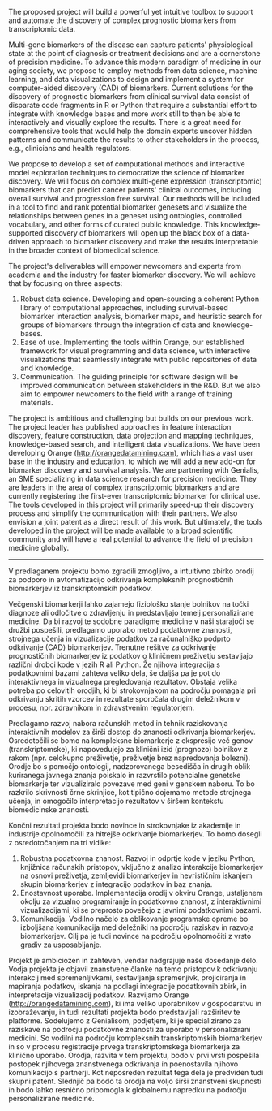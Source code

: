 The proposed project will build a powerful yet intuitive toolbox to support and automate the discovery of complex prognostic biomarkers from transcriptomic data. 

Multi-gene biomarkers of the disease can capture patients' physiological state at the point of diagnosis or treatment decisions and are a cornerstone of precision medicine. To advance this modern paradigm of medicine in our aging society, we propose to employ methods from data science, machine learning, and data visualizations to design and implement a system for computer-aided discovery (CAD) of biomarkers. Current solutions for the discovery of prognostic biomarkers from clinical survival data consist of disparate code fragments in R or Python that require a substantial effort to integrate with knowledge bases and more work still to then be able to interactively and visually explore the results. There is a great need for comprehensive tools that would help the domain experts uncover hidden patterns and communicate the results to other stakeholders in the process, e.g., clinicians and health regulators.

We propose to develop a set of computational methods and interactive model exploration techniques to democratize the science of biomarker discovery. We will focus on complex multi-gene expression (transcriptomic) biomarkers that can predict cancer patients' clinical outcomes, including overall survival and progression free survival. Our methods will be included in a tool to find and rank potential biomarker genesets and visualize the relationships between genes in a geneset using ontologies, controlled vocabulary, and other forms of curated public knowledge. This knowledge-supported discovery of biomarkers will open up the black box of a data-driven approach to biomarker discovery and make the results interpretable in the broader context of biomedical science. 

The project's deliverables will empower newcomers and experts from academia and the industry for faster biomarker discovery. We will achieve that by focusing on three aspects: 
1. Robust data science. Developing and open-sourcing a coherent Python library of computational approaches, including survival-based biomarker interaction analysis, biomarker maps, and heuristic search for groups of biomarkers through the integration of data and knowledge-bases.
2. Ease of use. Implementing the tools within Orange, our established framework for visual programming and data science, with interactive visualizations that seamlessly integrate with public repositories of data and knowledge.
3. Communication. The guiding principle for software design will be improved communication between stakeholders in the R&D. But we also aim to empower newcomers to the field with a range of training materials. 

The project is ambitious and challenging but builds on our previous work. The project leader has published approaches in feature interaction discovery, feature construction, data projection and mapping techniques, knowledge-based search, and intelligent data visualizations. We have been developing Orange (http://orangedatamining.com), which has a vast user base in the industry and education, to which we will add a new add-on for biomarker discovery and survival analysis. We are partnering with Genialis, an SME specializing in data science research for precision medicine. They are leaders in the area of complex transcriptomic biomarkers and are currently registering the first-ever transcriptomic biomarker for clinical use. The tools developed in this project will primarily speed-up their discovery process and simplify the communication with their partners. We also envision a joint patent as a direct result of this work. But ultimately, the tools developed in the project will be made available to a broad scientific community and will have a real potential to advance the field of precision medicine globally.

---

V predlaganem projektu bomo zgradili zmogljivo, a intuitivno zbirko orodij za podporo in avtomatizacijo odkrivanja kompleksnih prognostičnih biomarkerjev iz transkriptomskih podatkov.

Večgenski biomarkerji lahko zajamejo fiziološko stanje bolnikov na točki diagnoze ali odločitve o zdravljenju in predstavljajo temelj personalizirane medicine. Da bi razvoj te sodobne paradigme medicine v naši starajoči se družbi pospešili, predlagamo uporabo metod podatkovne znanosti, strojnega učenja in vizualizacije podatkov za računalniško podprto odkrivanje (CAD) biomarkerjev. Trenutne rešitve za odkrivanje prognostičnih biomarkerjev iz podatkov o kliničnem preživetju sestavljajo različni drobci kode v jezih R ali Python. Že njihova integracija s podatkovnimi bazami zahteva veliko dela, še daljša pa je pot do interaktivnega in vizualnega pregledovanja rezultatov. Obstaja velika potreba po celovitih orodjih, ki bi strokovnjakom na področju pomagala pri odkrivanju skritih vzorcev in rezultate sporočala drugim deležnikom v procesu, npr. zdravnikom in zdravstvenim regulatorjem.

Predlagamo razvoj nabora računskih metod in tehnik raziskovanja interaktivnih modelov za širši dostop do znanosti odkrivanja biomarkerjev. Osredotočili se bomo na kompleksne biomarkerje z ekspresijo več genov (transkriptomske), ki napovedujejo za klinični izid (prognozo) bolnikov z rakom (npr. celokupno preživetje, preživetje brez napredovanja bolezni). Orodje bo s pomočjo ontologij, nadzorovanega besedišča in drugih oblik kuriranega javnega znanja poiskalo in razvrstilo potencialne genetske biomarkerje ter vizualiziralo povezave med geni v genskem naboru. To bo razkrilo skrivnosti črne skrinjice, kot tipično dojemamo metode strojnega učenja, in omogočilo interpretacijo rezultatov v širšem kontekstu biomedicinske znanosti.

Končni rezultati projekta bodo novince in strokovnjake iz akademije in industrije opolnomočili za hitrejše odkrivanje biomarkerjev. To bomo dosegli z osredotočanjem na tri vidike:
1. Robustna podatkovna znanost. Razvoj in odprtje kode v jeziku Python, knjižnica računskih pristopov, vključno z analizo interakcije biomarkerjev na osnovi preživetja, zemljevidi biomarkerjev in hevrističnim iskanjem skupin biomarkerjev z integracijo podatkov in baz znanja.
2. Enostavnost uporabe. Implementacija orodij v okviru Orange, ustaljenem okolju za vizualno programiranje in podatkovno znanost, z interaktivnimi vizualizacijami, ki se preprosto povežejo z javnimi podatkovnimi bazami.
3. Komunikacija. Vodilno načelo za oblikovanje programske opreme bo izboljšana komunikacija med deležniki na področju raziskav in razvoja biomarkerjev. Cilj pa je tudi novince na področju opolnomočiti z vrsto gradiv za usposabljanje.

Projekt je ambiciozen in zahteven, vendar nadgrajuje naše dosedanje delo. Vodja projekta je objavil znanstvene članke na temo pristopov k odkrivanju interakcij med spremenljivkami, sestavljanja spremenjivk, projiciranja in mapiranja podatkov, iskanja na podlagi integracije podatkovnih zbirk, in interpretacije vizualizacij podatkov. Razvijamo Orange (http://orangedatamining.com), ki ima veliko uporabnikov v gospodarstvu in izobraževanju, in tudi rezultati projekta bodo predstavljali razširitev te platforme. Sodelujemo z Genialisom, podjetjem, ki je specializirano za raziskave na področju podatkovne znanosti za uporabo v personalizirani medicini. So vodilni na področju kompleksnih transkriptomskih biomarkerjev in so v procesu registracije prvega transkriptomskega biomarkerja za klinično uporabo. Orodja, razvita v tem projektu, bodo v prvi vrsti pospešila postopek njihovega znanstvenega odkrivanja in poenostavila njihovo komunikacijo s partnerji. Kot neposreden rezultat tega dela je predviden tudi skupni patent. Slednjič pa bodo ta orodja na voljo širši znanstveni skupnosti in bodo lahko resnično pripomogla k globalnemu napredku na področju personalizirane medicine.